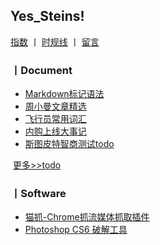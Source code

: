 ## Yes_Steins!

[指数](https://yellow2ng.github.io/Catalog/2ngindex.html) 丨 [时规线](https://yellow2ng.github.io/Catalog/Intime.html) 丨 [留言](https://www.wjx.cn/jq/53212718.aspx)

### 丨Document    

- [Markdown标记语法](https://yellow2ng.github.io/Document/markdown.html)
- [周小曼文章精选](http://yellow2ng.github.io/Document/zxm/index.html )
- [飞行员常用词汇](https://yellow2ng.github.io/Document/flyerwords.html)
- [内购上线大事记](https://yellow2ng.github.io/Document/neigoulog.html)
- [斯图皮特智商测试todo]( javacript:void(0))

​    [更多>>todo]( javacript:void(0))





### 丨Software

- [猫抓-Chrome抓流媒体抓取插件](http://yellow2ng.github.io/Software/catgrab.rar )
- [Photoshop CS6 破解工具](https://yellow2ng.github.io/Software/pscs6decode.zip)